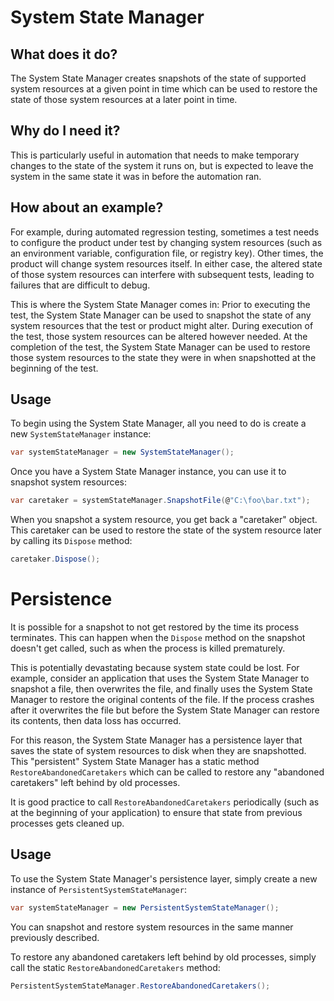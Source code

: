 # System State Manager

## What does it do?

The System State Manager creates snapshots of the state of supported system resources at a given point in time which can be used to restore the state of those system resources at a later point in time.

## Why do I need it?

This is particularly useful in automation that needs to make temporary changes to the state of the system it runs on, but is expected to leave the system in the same state it was in before the automation ran.

## How about an example?

For example, during automated regression testing, sometimes a test needs to configure the product under test by changing system resources (such as an environment variable, configuration file, or registry key). Other times, the product will change system resources itself. In either case, the altered state of those system resources can interfere with subsequent tests, leading to failures that are difficult to debug.

This is where the System State Manager comes in: Prior to executing the test, the System State Manager can be used to snapshot the state of any system resources that the test or product might alter. During execution of the test, those system resources can be altered however needed. At the completion of the test, the System State Manager can be used to restore those system resources to the state they were in when snapshotted at the beginning of the test.

## Usage

To begin using the System State Manager, all you need to do is create a new `SystemStateManager` instance:
```csharp
var systemStateManager = new SystemStateManager();
```
Once you have a System State Manager instance, you can use it to snapshot system resources:
```csharp
var caretaker = systemStateManager.SnapshotFile(@"C:\foo\bar.txt");
```
When you snapshot a system resource, you get back a "caretaker" object. This caretaker can be used to restore the state of the system resource later by calling its `Dispose` method:
```csharp
caretaker.Dispose();
```

# Persistence

It is possible for a snapshot to not get restored by the time its process terminates. This can happen when the `Dispose` method on the snapshot doesn't get called, such as when the process is killed prematurely.

This is potentially devastating because system state could be lost. For example, consider an application that uses the System State Manager to snapshot a file, then overwrites the file, and finally uses the System State Manager to restore the original contents of the file. If the process crashes after it overwrites the file but before the System State Manager can restore its contents, then data loss has occurred.

For this reason, the System State Manager has a persistence layer that saves the state of system resources to disk when they are snapshotted. This "persistent" System State Manager has a static method `RestoreAbandonedCaretakers` which can be called to restore any "abandoned caretakers" left behind by old processes.

It is good practice to call `RestoreAbandonedCaretakers` periodically (such as at the beginning of your application) to ensure that state from previous processes gets cleaned up.

## Usage

To use the System State Manager's persistence layer, simply create a new instance of `PersistentSystemStateManager`:
```csharp
var systemStateManager = new PersistentSystemStateManager();
```
You can snapshot and restore system resources in the same manner previously described.

To restore any abandoned caretakers left behind by old processes, simply call the static `RestoreAbandonedCaretakers` method:
```csharp
PersistentSystemStateManager.RestoreAbandonedCaretakers();
```
